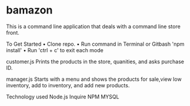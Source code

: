 # bamazon
This is a command line application that deals with a command line store front.

To Get Started
•	Clone repo.
•	Run command in Terminal or Gitbash 'npm install'
•	Run 'ctrl + c' to exit each mode

customer.js
Prints the products in the store, quanities, and asks purchase ID.

manager.js
Starts with a menu and shows the products for sale,view low inventory, add to inventory, and add new products.

Technology used
Node.js
Inquire NPM
MYSQL







